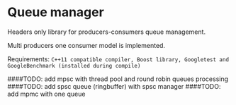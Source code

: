 # Queue manager
Headers only library for producers-consumers queue management.

Multi producers one consumer model is implemented.

Requirements:
`C++11 compatible compiler,
Boost library, Googletest and GoogleBenchmark (installed during compile)`

####TODO: add mpsc with thread pool and round robin queues processing 
####TODO: add spsc queue (ringbuffer) with spsc manager
####TODO: add mpmc with one queue

